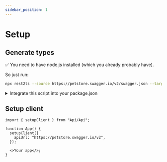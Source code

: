 ```yaml
---
sidebar_position: 1
---
```


# Setup

## Generate types

✅ You need to have node.js installed (which you already probably have).

So just run:

```bash
npx rest2ts --source https://petstore.swagger.io/v2/swagger.json --target ./api
```

<details>
  <summary>Integrate this script into your package.json</summary>

Go to your package.json and add this script to your scripts section:

```json
"generate-types": "npx rest2ts --source https://petstore.swagger.io/v2/swagger.json --target ./api
```

Run from project root

```bash
npm generate-types
```

and types from https://petstore.swagger.io/v2/swagger.json will be generated into ./api folder. Forever.

</details>

## Setup client

```tsx
import { setupClient } from "Api/Api";

function App() {
  setupClient({
    apiUrl: "https://petstore.swagger.io/v2",
  });

  <>Your app</>;
}
```
